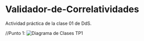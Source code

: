 # Validador-de-Correlatividades
Actividad práctica de la clase 01 de DdS.

//Punto 1:
![Diagrama de Clases TP1](https://github.com/MarcoSzapar/Validador-de-Correlatividades/assets/129623956/8a91358c-37c2-4a3c-bad3-a8adf657db5b)
